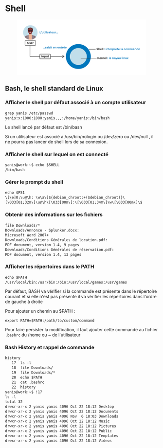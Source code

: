 # Shell

<figure><img src=".gitbook/assets/image (8).png" alt=""><figcaption></figcaption></figure>

## **Bash, le shell standard de Linux** <a href="#r-7551561" id="r-7551561"></a>

### Afficher le shell par défaut associé à un compte utilisateur

```
grep yanis /etc/passwd
yanis:x:1000:1000:yanis,,,:/home/yanis:/bin/bash

```

Le shell lancé par défaut est /bin/bash

Si un utilisateur est associé à /usr/bin/nologin ou /dev/zero ou /dev/null , il ne pourra pas lancer de shell lors de sa connexion.

### Afficher le shell sur lequel on est connecté

```
yanis@work:~$ echo $SHELL
/bin/bash
```

### Gérer le prompt du shell

```
echo $PS1
\[\e]0;\u@\h: \w\a\]${debian_chroot:+($debian_chroot)}\[\033[01;32m\]\u@\h\[\033[00m\]:\[\033[01;34m\]\w\[\033[00m\]\$

```

### Obtenir des informations sur les fichiers

```
file Downloads/*
Downloads/Annonce - Splunker.docx:                                                                Microsoft Word 2007+
Downloads/Conditions Générales de location.pdf:                                                   PDF document, version 1.4, 9 pages
Downloads/Conditions Générales de réservation.pdf:                                                PDF document, version 1.4, 13 pages

```

### Afficher les répertoires dans le PATH

```
echo $PATH
/usr/local/bin:/usr/bin:/bin:/usr/local/games:/usr/games
```

Par défaut, BASH va vérifier si la commande est présente dans le répertoire courant et si elle n'est pas présente il va vérifier les répertoires dans l'ordre de gauche à droite

Pour ajouter un chemin au $PATH :&#x20;

```
export PATH=$PATH:/path/to/custom/command
```

Pour faire persister la modification, il faut ajouter cette commande au fichier `.bashrc` du /home ou \~ de l'utilisateur

### Bash History et rappel de commande

```
history
   17  ls -l
   18  file Downloads/
   19  file Downloads/*
   20  echo $PATH
   21  cat .bashrc 
   22  history
yanis@work:~$ !17
ls -l
total 32
drwxr-xr-x 2 yanis yanis 4096 Oct 22 18:12 Desktop
drwxr-xr-x 2 yanis yanis 4096 Oct 22 18:12 Documents
drwxr-xr-x 2 yanis yanis 4096 Nov  6 18:03 Downloads
drwxr-xr-x 2 yanis yanis 4096 Oct 22 18:12 Music
drwxr-xr-x 2 yanis yanis 4096 Oct 22 18:12 Pictures
drwxr-xr-x 2 yanis yanis 4096 Oct 22 18:12 Public
drwxr-xr-x 2 yanis yanis 4096 Oct 22 18:12 Templates
drwxr-xr-x 2 yanis yanis 4096 Oct 22 18:12 Videos

```







